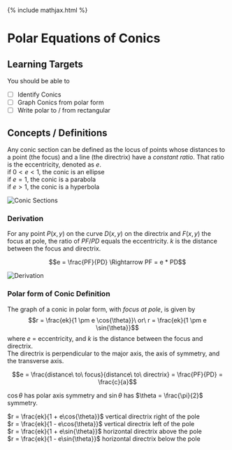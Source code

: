 {% include mathjax.html %}

# Polar Equations of Conics

## Learning Targets

You should be able to
- [ ] Identify Conics
- [ ] Graph Conics from polar form
- [ ] Write polar to / from rectangular

## Concepts / Definitions

Any conic section can be defined as the locus of points whose distances to a point (the focus) and a line (the directrix) have a *constant ratio*. That ratio is the eccentricity, denoted as $e$.\
if $0 < e < 1$, the conic is an ellipse\
if $e = 1$, the conic is a parabola\
if $e > 1$, the conic is a hyperbola

![Conic Sections](../assets/precalculus/polar_equations_of_conics_1.png)

### Derivation

For any point $P(x, y)$ on the curve $D(x, y)$ on the directrix and $F(x, y)$ the focus at pole, the ratio of $PF/PD$ equals the eccentricity. $k$ is the distance between the focus and directrix.

$$e = \frac{PF}{PD} \Rightarrow PF = e * PD$$

![Derivation](../assets/precalculus/polar_equations_of_conics_2.jpg)

### Polar form of Conic Definition

The graph of a conic in polar form, with *focus at pole*, is given by
$$r = \frac{ek}{1 \pm e \cos{\theta}}\ or\ r = \frac{ek}{1 \pm e \sin{\theta}}$$
where $e$ = eccentricity, and $k$ is the distance between the focus and directrix.\
The directrix is perpendicular to the major axis, the axis of symmetry, and the transverse axis.

$$e = \frac{distance\ to\ focus}{distance\ to\ directrix} = \frac{PF}{PD} = \frac{c}{a}$$

$\cos{\theta}$ has polar axis symmetry and $\sin{\theta}$ has $\theta = \frac{\pi}{2}$ symmetry.

$r = \frac{ek}{1 + e\cos{\theta}}$ vertical directrix right of the pole\
$r = \frac{ek}{1 - e\cos{\theta}}$ vertical directrix left of the pole\
$r = \frac{ek}{1 + e\sin{\theta}}$ horizontal directrix above the pole\
$r = \frac{ek}{1 - e\sin{\theta}}$ horizontal directrix below the pole
